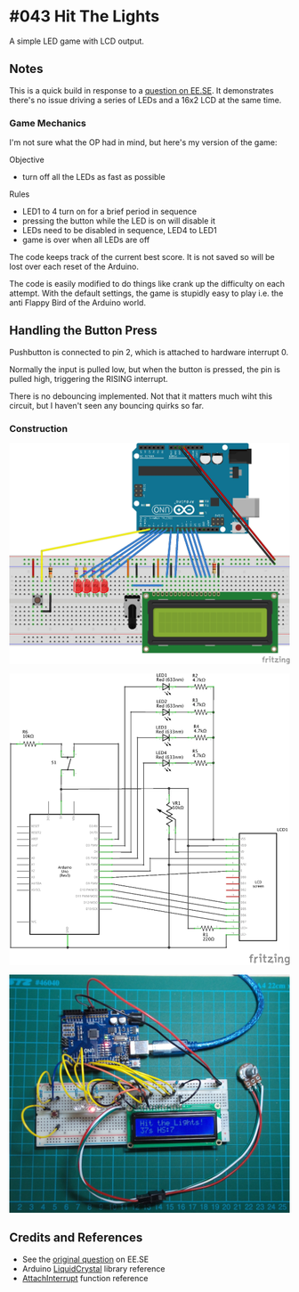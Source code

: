 # #043 Hit The Lights

A simple LED game with LCD output.

## Notes

This is a quick build in response to a
[question on EE.SE](http://electronics.stackexchange.com/questions/93269/arduino-uno-r3-plus-digital-pins-overused).
It demonstrates there's no issue driving a series of LEDs and a 16x2 LCD at the same time.

### Game Mechanics

I'm not sure what the OP had in mind, but here's my version of the game:

Objective

* turn off all the LEDs as fast as possible

Rules

* LED1 to 4 turn on for a brief period in sequence
* pressing the button while the LED is on will disable it
* LEDs need to be disabled in sequence, LED4 to LED1
* game is over when all LEDs are off

The code keeps track of the current best score. It is not saved so will be lost over each reset of the Arduino.

The code is easily modified to do things like crank up the difficulty on each attempt.
With the default settings, the game is stupidly easy to play i.e. the anti Flappy Bird of the Arduino world.

## Handling the Button Press

Pushbutton is connected to pin 2, which is attached to hardware interrupt 0.

Normally the input is pulled low, but when the button is pressed, the pin is pulled high, triggering the RISING interrupt.

There is no debouncing implemented. Not that it matters much wiht this circuit, but I haven't seen any bouncing quirks so far.

### Construction

![The Breadboard](./assets/HitTheLights_bb.jpg?raw=true)

![The Schematic](./assets/HitTheLights_schematic.jpg?raw=true)

![The Build](./assets/HitTheLights_build.jpg?raw=true)

## Credits and References

* See the [original question](https://electronics.stackexchange.com/questions/93269/arduino-uno-r3-plus-digital-pins-overused) on EE.SE
* Arduino [LiquidCrystal](https://www.arduino.cc/reference/en/libraries/liquidcrystal/) library reference
* [AttachInterrupt](https://www.arduino.cc/en/Reference/AttachInterrupt) function reference
